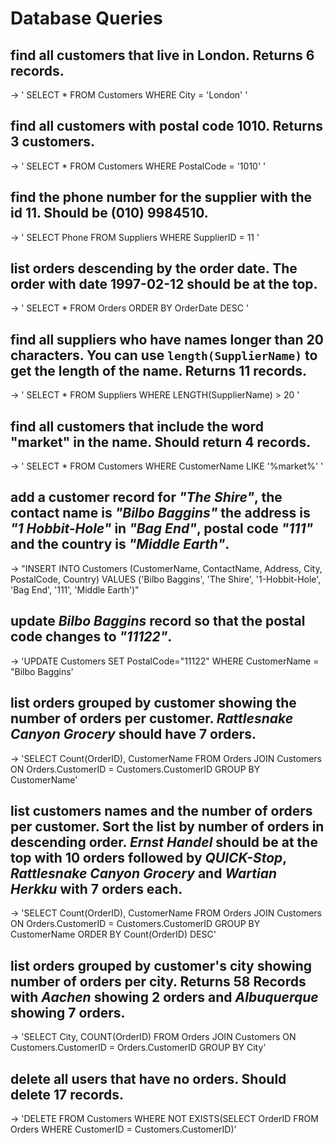 # Database Queries

## find all customers that live in London. Returns 6 records.
 -> ' SELECT * FROM Customers WHERE City = 'London' '
## find all customers with postal code 1010. Returns 3 customers.
 -> ' SELECT * FROM Customers WHERE PostalCode = '1010' '
## find the phone number for the supplier with the id 11. Should be (010) 9984510.
 -> ' SELECT Phone FROM Suppliers WHERE SupplierID = 11 '

## list orders descending by the order date. The order with date 1997-02-12 should be at the top.
 -> ' SELECT * FROM Orders ORDER BY OrderDate DESC '
## find all suppliers who have names longer than 20 characters. You can use `length(SupplierName)` to get the length of the name. Returns 11 records.
 -> ' SELECT * FROM Suppliers WHERE LENGTH(SupplierName) > 20 '
## find all customers that include the word "market" in the name. Should return 4 records.
 -> ' SELECT * FROM Customers WHERE CustomerName LIKE '%market%' '

## add a customer record for _"The Shire"_, the contact name is _"Bilbo Baggins"_ the address is _"1 Hobbit-Hole"_ in _"Bag End"_, postal code _"111"_ and the country is _"Middle Earth"_.
 -> "INSERT INTO Customers (CustomerName, ContactName, Address, City, PostalCode, Country)
     VALUES ('Bilbo Baggins', 'The Shire', '1-Hobbit-Hole', 'Bag End', '111', 'Middle Earth')"

## update _Bilbo Baggins_ record so that the postal code changes to _"11122"_.
 -> 'UPDATE Customers
     SET PostalCode="11122"
     WHERE CustomerName = "Bilbo Baggins'

## list orders grouped by customer showing the number of orders per customer. _Rattlesnake Canyon Grocery_ should have 7 orders.
 -> 'SELECT Count(OrderID), CustomerName FROM Orders
     JOIN Customers ON Orders.CustomerID = Customers.CustomerID
     GROUP BY CustomerName'

## list customers names and the number of orders per customer. Sort the list by number of orders in descending order. _Ernst Handel_ should be at the top with 10 orders followed by _QUICK-Stop_, _Rattlesnake Canyon Grocery_ and _Wartian Herkku_ with 7 orders each.
 -> 'SELECT Count(OrderID), CustomerName
     FROM Orders
     JOIN Customers ON Orders.CustomerID = Customers.CustomerID
     GROUP BY CustomerName
     ORDER BY Count(OrderID) DESC'

## list orders grouped by customer's city showing number of orders per city. Returns 58 Records with _Aachen_ showing 2 orders and _Albuquerque_ showing 7 orders.
 -> 'SELECT City, COUNT(OrderID) FROM Orders
     JOIN Customers ON Customers.CustomerID = Orders.CustomerID
     GROUP BY City'


## delete all users that have no orders. Should delete 17 records.
 -> 'DELETE FROM Customers
     WHERE NOT EXISTS(SELECT OrderID FROM Orders WHERE CustomerID = Customers.CustomerID)'
